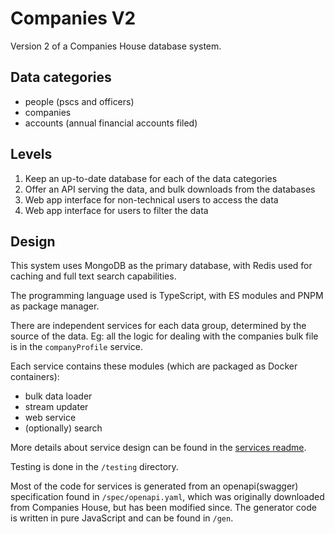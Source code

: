 # Companies V2

Version 2 of a Companies House database system. 

## Data categories
 - people (pscs and officers)
 - companies
 - accounts (annual financial accounts filed)

## Levels
1. Keep an up-to-date database for each of the data categories
2. Offer an API serving the data, and bulk downloads from the databases
3. Web app interface for non-technical users to access the data
4. Web app interface for users to filter the data


## Design

This system uses MongoDB as the primary database, with Redis used for caching and full text search capabilities.

The programming language used is TypeScript, with ES modules and PNPM as package manager.

There are independent services for each data group, determined by the source of the data. 
Eg: all the logic for dealing with the companies bulk file is in the `companyProfile` service.

Each service contains these modules (which are packaged as Docker containers):
 - bulk data loader
 - stream updater
 - web service
 - (optionally) search

More details about service design can be found in the [services readme](services/README.md).

Testing is done in the `/testing` directory.

Most of the code for services is generated from an openapi(swagger) specification found in `/spec/openapi.yaml`, which
was originally downloaded from Companies House, but has been modified since. The generator code is written in pure JavaScript
and can be found in `/gen`.

